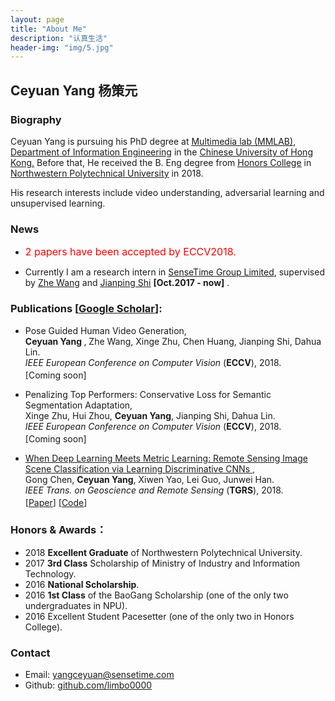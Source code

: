 ```yaml
---
layout: page
title: "About Me"
description: "认真生活"
header-img: "img/5.jpg"
---
```

## Ceyuan Yang 杨策元

### Biography
Ceyuan Yang is pursuing his PhD degree at [<U> Multimedia lab (MMLAB)</U>](http://mmlab.ie.cuhk.edu.hk/), [Department of Information Engineering](http://www.ie.cuhk.edu.hk/main/index.shtml) in the [Chinese University of Hong Kong.](http://www.cuhk.edu.hk/chinese/index.html) Before that, He received the B. Eng degree from [<U>Honors College</U>](http://honors.nwpu.edu.cn/) in [Northwestern Polytechnical University](http://www.nwpu.edu.cn/) in 2018. 

His research interests include video understanding, adversarial learning and unsupervised learning.

### News
- <font color="red" size="3"> 2 papers have been accepted by ECCV2018.</font>

- Currently I am a research intern in [SenseTime Group Limited](https://www.sensetime.com/), supervised by [<U>Zhe Wang</U>](http://www.ee.cuhk.edu.hk/~zwang/) and [<U>Jianping Shi</U>](http://shijianping.me/) **[Oct.2017 - now]** .

### Publications [[<U>Google Scholar</U>](https://scholar.google.com.hk/citations?hl=zh-TW&user=Rfj4jWoAAAAJ&view_op=list_works&gmla=AJsN-F4cbwn2BxbxEqAVrZvFbYCb9xhemNwPSdbWoRBLR7uixoeKEpAGSVr9WfByTZ84Y4mdu8ZqXtAoTAHOISA4uYnrPMlkBro6o75XfFo_DpPBZ0xxNts)]:
<ul>
	<li>
		Pose Guided Human Video Generation,</br>
		<b> Ceyuan Yang </b>, Zhe Wang, Xinge Zhu, Chen Huang, Jianping Shi, Dahua Lin.</br>
		<em>IEEE European Conference on Computer Vision</em> (<b>ECCV</b>), 2018.</br>
		<p style="margin-top:3px">
			[Coming soon]
		</p>
	</li>
	<li>
		Penalizing Top Performers: Conservative Loss for Semantic Segmentation Adaptation,</br>
		Xinge Zhu, Hui Zhou, <b>Ceyuan Yang</b>, Jianping Shi, Dahua Lin.</br>
		<em>IEEE European Conference on Computer Vision</em> (<b>ECCV</b>), 2018.</br>
		<p style="margin-top:3px">
			[Coming soon]
		</p>
	</li>
	<li>
		<a href="http://ieeexplore.ieee.org/document/8252784/">When Deep Learning Meets Metric Learning: Remote Sensing Image Scene Classification via Learning Discriminative CNNs </a>,</br>
		Gong Chen, <b>Ceyuan Yang</b>, Xiwen Yao, Lei Guo, Junwei Han.</br>
		<em>IEEE Trans. on Geoscience and Remote Sensing</em> (<b>TGRS</b>), 2018.</br>
		<p style="margin-top:3px">
			[<a href="http://ieeexplore.ieee.org/document/8252784/">Paper</a>]
			[<a href="https://github.com/limbo0000/PairLoss">Code</a>]
		</p>
	</li>

</ul>


### Honors & Awards：
-  2018 **Excellent Graduate** of Northwestern Polytechnical University.
-  2017 **3rd Class** Scholarship of Ministry of Industry and Information Technology.
-  2016 **National Scholarship**.
-  2016 **1st Class** of the BaoGang Scholarship (one of the only two undergraduates in NPU).
-  2016 Excellent Student Pacesetter (one of the only two in Honors College).

### Contact

- Email: [yangceyuan@sensetime.com](mailto:yangceyuan@sensetime.com)  
- Github: [github.com/limbo0000](https://github.com/limbo0000/)
